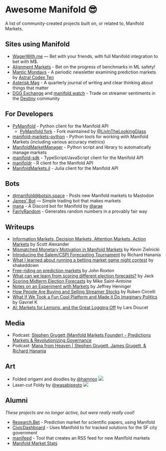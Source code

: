 # Awesome Manifold 😎

A list of community-created projects built on, or related to, Manifold Markets.

## Sites using Manifold

- [WagerWith.me](https://www.wagerwith.me/) — Bet with your friends, with full Manifold integration to bet with M$.
- [Alignment Markets](https://alignmentmarkets.com/) - Bet on the progress of benchmarks in ML safety!
- [Mantic Mondays](https://astralcodexten.substack.com/p/mantic-monday-twitter-chaos-edition) - A periodic newsletter examining prediction markets by [Astral Codex Ten](https://astralcodexten.substack.com/)
- [Asterisk Mag](https://asteriskmag.com/issues/1/modeling-the-end-of-monkeypox) - A quarterly journal of writing and clear thinking about things that matter
- [DGG Exchange](https://www.dgg.exchange/) and [manifold.watch](https://manifold.watch) - Trade on streamer sentiments in the [Destiny](https://www.destiny.gg/) community

## For Developers

- [PyManifold](https://github.com/bcongdon/PyManifold) - Python client for the Manifold API
  - [PyManifold fork](https://github.com/LivInTheLookingGlass/PyManifold/) - Fork maintained by [@LivInTheLookingGlass](https://manifold.markets/LivInTheLookingGlass)
- [manifold-markets-python](https://github.com/vluzko/manifold-markets-python) - Python tools for working with Manifold Markets (including various accuracy metrics)
- [ManifoldMarketManager](https://github.com/LivInTheLookingGlass/ManifoldMarketManager) - Python script and library to automatically manage markets
- [manifold-sdk](https://github.com/keriwarr/manifold-sdk) - TypeScript/JavaScript client for the Manifold API
- [manifoldr](https://github.com/jcblsn/manifoldr) - R client for the Manifold API
- [ManifoldMarkets.jl](https://github.com/Zentrik/ManifoldMarkets.jl) - Julia client for the Manifold API

## Bots

- [@manifold@botsin.space](https://botsin.space/@manifold) - Posts new Manifold markets to Mastodon
- [James' Bot](https://github.com/manifoldmarkets/market-maker) — Simple trading bot that makes markets
- [mana](https://github.com/AnnikaCodes/mana) - A Discord bot for Manifold by [@arae](https://manifold.markets/arae)
- [FairlyRandom](https://github.com/u0s41v/FairlyRandom/) - Generates random numbers in a provably fair way

## Writeups

- [Information Markets, Decision Markets, Attention Markets, Action Markets](https://astralcodexten.substack.com/p/information-markets-decision-markets) by Scott Alexander
- [Mismatched Monetary Motivation in Manifold Markets](https://kevin.zielnicki.com/2022/02/17/manifold/) by Kevin Zielnicki
- [Introducing the Salem/CSPI Forecasting Tournament](https://www.cspicenter.com/p/introducing-the-salemcspi-forecasting) by Richard Hanania
- [What I learned about running a betting market game night contest](https://shakeddown.wordpress.com/2022/08/04/what-i-learned-about-running-a-betting-market-game-night-contest/) by shakeddown
- [Free-riding on prediction markets](https://pedunculate.substack.com/p/free-riding-on-prediction-markets) by John Roxton
- [What can we learn from scoring different election forecasts?](https://firstsigma.substack.com/p/midterm-elections-forecast-comparison-analysis) by Jack
- [Scoring Midterm Election Forecasts](https://mikesaintantoine.substack.com/p/scoring-midterm-election-forecasts) by Mike Saint-Antoine
- [Notes on an Experiment with Markets](https://aiimpacts.org/notes-on-an-experiment-with-markets/) by Jeffrey Heninger
- [How People Are Buying and Selling Streamer Stocks](https://epicstream.com/article/manifold-markets-how-people-are-buying-and-selling-streamer-stocks) by Ruben Circelli
- [What If We Took a Fun Cool Platform and Made it Do Imaginary Politics](https://strainhardening.substack.com/p/what-if-we-took-a-fun-cool-platform) by Gavriel K
- [AI: Markets for Lemons, and the Great Logging Off](https://www.fortressofdoors.com/ai-markets-for-lemons-and-the-great-logging-off/) by Lars Doucet

## Media
- Podcast: [Stephen Grugett (Manifold Markets Founder) - Predictions Markets & Revolutionizing Governance](https://www.dwarkeshpatel.com/p/stephen-grugett)
- Podcast: [Mana from Heaven | Stephen Grugett, James Grugett, & Richard Hanania](https://www.cspicenter.com/p/43-mana-from-heaven-steven-grugett)

## Art

- Folded origami and doodles by [@hamnox](https://manifold.markets/hamnox) ![](https://i.imgur.com/nVGY4pL.png)
- Laser-cut Foldy by [@wasabipesto](https://manifold.markets/wasabipesto) ![](https://i.imgur.com/g9S6v3P.jpg)

## Alumni

_These projects are no longer active, but were really really cool!_

- [Research.Bet](https://research.bet/) - Prediction market for scientific papers, using Manifold
- [CivicDashboard](https://civicdash.org/dashboard) - Uses Manifold to for tracked solutions for the SF city government
- [manifeed](https://github.com/joy-void-joy/manifeed) - Tool that creates an RSS feed for new Manifold markets
- [Manifold Market Stats](https://wasabipesto.com/jupyter/manifold/)

